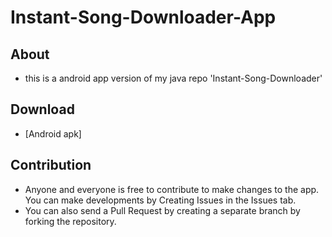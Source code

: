 # Instant-Song-Downloader-App

## About 

- this is a android app version of my java repo 'Instant-Song-Downloader'

## Download

* [Android apk]

## Contribution

* Anyone and everyone is free to contribute to make changes to the app. You can make developments by Creating Issues in the Issues tab.
* You can also send a Pull Request by creating a separate branch by forking the repository.

